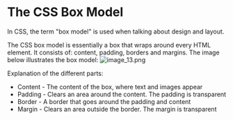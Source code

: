 # The CSS Box Model

In CSS, the term "box model" is used when talking about design and layout.

The CSS box model is essentially a box that wraps around every HTML element. It consists of: content, padding, borders and margins. The image below illustrates the box model:
![image_13.png](image_13.png)

Explanation of the different parts:
* Content - The content of the box, where text and images appear
* Padding - Clears an area around the content. The padding is transparent
* Border - A border that goes around the padding and content
* Margin - Clears an area outside the border. The margin is transparent